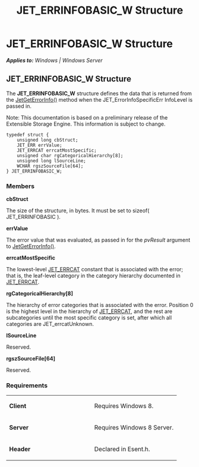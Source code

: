 ﻿---
title: JET_ERRINFOBASIC_W Structure
TOCTitle: JET_ERRINFOBASIC_W Structure
ms:assetid: fcc55cb7-718d-419a-a473-15e030c23abd
ms:mtpsurl: https://msdn.microsoft.com/library/Hh475861(v=EXCHG.10)
ms:contentKeyID: 37033567
ms.date: 04/11/2016
ms.topic: article
---

# JET_ERRINFOBASIC_W Structure


_**Applies to:** Windows | Windows Server_

## JET_ERRINFOBASIC_W Structure

The **JET_ERRINFOBASIC_W** structure defines the data that is returned from the [JetGetErrorInfo()](hh475859\(v=exchg.10\).md) method when the JET_ErrorInfoSpecificErr InfoLevel is passed in.

Note: This documentation is based on a preliminary release of the Extensible Storage Engine. This information is subject to change.

    typedef struct { 
        unsigned long cbStruct; 
        JET_ERR errValue; 
        JET_ERRCAT errcatMostSpecific; 
        unsigned char rgCategoricalHierarchy[8]; 
        unsigned long lSourceLine; 
        WCHAR rgszSourceFile[64]; 
    } JET_ERRINFOBASIC_W;

### Members

**cbStruct**

The size of the structure, in bytes. It must be set to sizeof( JET_ERRINFOBASIC ).

**errValue**

The error value that was evaluated, as passed in for the *pvResult* argument to [JetGetErrorInfo()](hh475859\(v=exchg.10\).md).

**errcatMostSpecific**

The lowest-level [JET_ERRCAT](hh475860\(v=exchg.10\).md) constant that is associated with the error; that is, the leaf-level category in the category hierarchy documented in [JET_ERRCAT](hh475860\(v=exchg.10\).md).

**rgCategoricalHierarchy\[8\]**

The hierarchy of error categories that is associated with the error. Position 0 is the highest level in the hierarchy of [JET_ERRCAT](hh475860\(v=exchg.10\).md), and the rest are subcategories until the most specific category is set, after which all categories are JET_errcatUnknown.

**lSourceLine**

Reserved.

**rgszSourceFile\[64\]**

Reserved.

### Requirements

<table>
<colgroup>
<col style="width: 50%" />
<col style="width: 50%" />
</colgroup>
<tbody>
<tr class="odd">
<td><p><strong>Client</strong></p></td>
<td><p>Requires Windows 8.</p></td>
</tr>
<tr class="even">
<td><p><strong>Server</strong></p></td>
<td><p>Requires Windows 8 Server.</p></td>
</tr>
<tr class="odd">
<td><p><strong>Header</strong></p></td>
<td><p>Declared in Esent.h.</p></td>
</tr>
</tbody>
</table>

